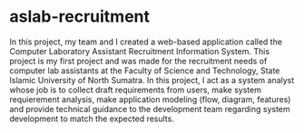 # aslab-recruitment
In this project, my team and I created a web-based application called the Computer Laboratory Assistant Recruitment Information System. This project is my first project and was made for the recruitment needs of computer lab assistants at the Faculty of Science and Technology, State Islamic University of North Sumatra. 
In this project, I act as a system analyst whose job is to collect draft requirements from users, make system requierement analysis, make application modeling (flow, diagram, features) and provide technical guidance to the development team regarding system development to match the expected results.
